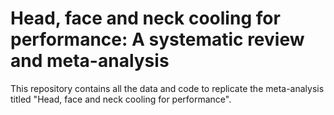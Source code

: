 # Head, face and neck cooling for performance: A systematic review and meta-analysis

This repository contains all the data and code to replicate the meta-analysis titled "Head, face and neck cooling for performance". 



